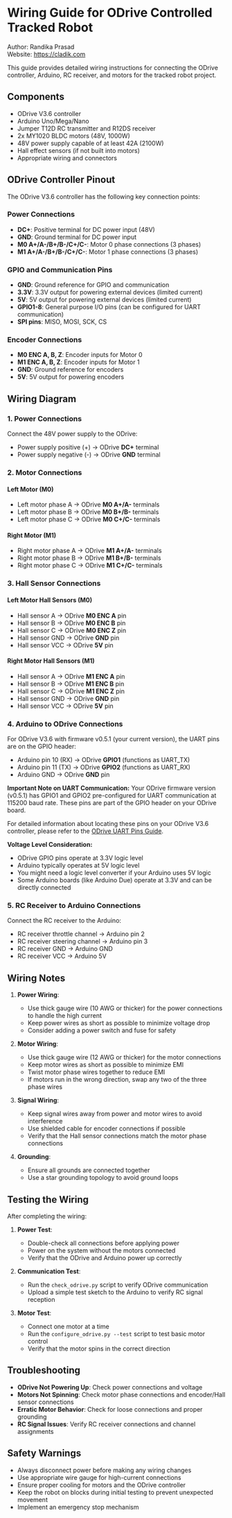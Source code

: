 # Wiring Guide for ODrive Controlled Tracked Robot

Author: Randika Prasad  
Website: https://cladik.com

This guide provides detailed wiring instructions for connecting the ODrive controller, Arduino, RC receiver, and motors for the tracked robot project.

## Components

- ODrive V3.6 controller
- Arduino Uno/Mega/Nano
- Jumper T12D RC transmitter and R12DS receiver
- 2x MY1020 BLDC motors (48V, 1000W)
- 48V power supply capable of at least 42A (2100W)
- Hall effect sensors (if not built into motors)
- Appropriate wiring and connectors

## ODrive Controller Pinout

The ODrive V3.6 controller has the following key connection points:

### Power Connections
- **DC+**: Positive terminal for DC power input (48V)
- **GND**: Ground terminal for DC power input
- **M0 A+/A-/B+/B-/C+/C-**: Motor 0 phase connections (3 phases)
- **M1 A+/A-/B+/B-/C+/C-**: Motor 1 phase connections (3 phases)

### GPIO and Communication Pins
- **GND**: Ground reference for GPIO and communication
- **3.3V**: 3.3V output for powering external devices (limited current)
- **5V**: 5V output for powering external devices (limited current)
- **GPIO1-8**: General purpose I/O pins (can be configured for UART communication)
- **SPI pins**: MISO, MOSI, SCK, CS

### Encoder Connections
- **M0 ENC A, B, Z**: Encoder inputs for Motor 0
- **M1 ENC A, B, Z**: Encoder inputs for Motor 1
- **GND**: Ground reference for encoders
- **5V**: 5V output for powering encoders

## Wiring Diagram

### 1. Power Connections

Connect the 48V power supply to the ODrive:
- Power supply positive (+) → ODrive **DC+** terminal
- Power supply negative (-) → ODrive **GND** terminal

### 2. Motor Connections

#### Left Motor (M0)
- Left motor phase A → ODrive **M0 A+/A-** terminals
- Left motor phase B → ODrive **M0 B+/B-** terminals
- Left motor phase C → ODrive **M0 C+/C-** terminals

#### Right Motor (M1)
- Right motor phase A → ODrive **M1 A+/A-** terminals
- Right motor phase B → ODrive **M1 B+/B-** terminals
- Right motor phase C → ODrive **M1 C+/C-** terminals

### 3. Hall Sensor Connections

#### Left Motor Hall Sensors (M0)
- Hall sensor A → ODrive **M0 ENC A** pin
- Hall sensor B → ODrive **M0 ENC B** pin
- Hall sensor C → ODrive **M0 ENC Z** pin
- Hall sensor GND → ODrive **GND** pin
- Hall sensor VCC → ODrive **5V** pin

#### Right Motor Hall Sensors (M1)
- Hall sensor A → ODrive **M1 ENC A** pin
- Hall sensor B → ODrive **M1 ENC B** pin
- Hall sensor C → ODrive **M1 ENC Z** pin
- Hall sensor GND → ODrive **GND** pin
- Hall sensor VCC → ODrive **5V** pin

### 4. Arduino to ODrive Connections

For ODrive V3.6 with firmware v0.5.1 (your current version), the UART pins are on the GPIO header:
- Arduino pin 10 (RX) → ODrive **GPIO1** (functions as UART_TX)
- Arduino pin 11 (TX) → ODrive **GPIO2** (functions as UART_RX)
- Arduino GND → ODrive **GND** pin

**Important Note on UART Communication:**
Your ODrive firmware version (v0.5.1) has GPIO1 and GPIO2 pre-configured for UART communication at 115200 baud rate. These pins are part of the GPIO header on your ODrive board.

For detailed information about locating these pins on your ODrive V3.6 controller, please refer to the [ODrive UART Pins Guide](odrive_uart_pins.md).

**Voltage Level Consideration:**
- ODrive GPIO pins operate at 3.3V logic level
- Arduino typically operates at 5V logic level
- You might need a logic level converter if your Arduino uses 5V logic
- Some Arduino boards (like Arduino Due) operate at 3.3V and can be directly connected

### 5. RC Receiver to Arduino Connections

Connect the RC receiver to the Arduino:
- RC receiver throttle channel → Arduino pin 2
- RC receiver steering channel → Arduino pin 3
- RC receiver GND → Arduino GND
- RC receiver VCC → Arduino 5V

## Wiring Notes

1. **Power Wiring**:
   - Use thick gauge wire (10 AWG or thicker) for the power connections to handle the high current
   - Keep power wires as short as possible to minimize voltage drop
   - Consider adding a power switch and fuse for safety

2. **Motor Wiring**:
   - Use thick gauge wire (12 AWG or thicker) for the motor connections
   - Keep motor wires as short as possible to minimize EMI
   - Twist motor phase wires together to reduce EMI
   - If motors run in the wrong direction, swap any two of the three phase wires

3. **Signal Wiring**:
   - Keep signal wires away from power and motor wires to avoid interference
   - Use shielded cable for encoder connections if possible
   - Verify that the Hall sensor connections match the motor phase connections

4. **Grounding**:
   - Ensure all grounds are connected together
   - Use a star grounding topology to avoid ground loops

## Testing the Wiring

After completing the wiring:

1. **Power Test**:
   - Double-check all connections before applying power
   - Power on the system without the motors connected
   - Verify that the ODrive and Arduino power up correctly

2. **Communication Test**:
   - Run the `check_odrive.py` script to verify ODrive communication
   - Upload a simple test sketch to the Arduino to verify RC signal reception

3. **Motor Test**:
   - Connect one motor at a time
   - Run the `configure_odrive.py --test` script to test basic motor control
   - Verify that the motor spins in the correct direction

## Troubleshooting

- **ODrive Not Powering Up**: Check power connections and voltage
- **Motors Not Spinning**: Check motor phase connections and encoder/Hall sensor connections
- **Erratic Motor Behavior**: Check for loose connections and proper grounding
- **RC Signal Issues**: Verify RC receiver connections and channel assignments

## Safety Warnings

- Always disconnect power before making any wiring changes
- Use appropriate wire gauge for high-current connections
- Ensure proper cooling for motors and the ODrive controller
- Keep the robot on blocks during initial testing to prevent unexpected movement
- Implement an emergency stop mechanism

